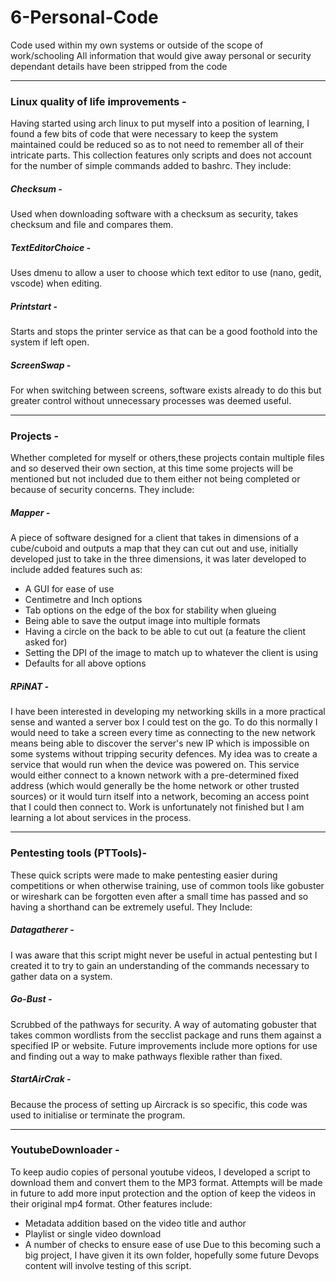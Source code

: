 # 6-Personal-Code
Code used within my own systems or outside of the scope of work/schooling
All information that would give away personal or security dependant details have been stripped from the code

---
### Linux quality of life improvements - 
Having started using arch linux to put myself into a position of learning, I found a few bits of code that were necessary to keep the system maintained could be reduced so as to not need to remember all of their intricate parts. This collection features only scripts and does not account for the number of simple commands added to bashrc.
They include:
##### Checksum - 
Used when downloading software with a checksum as security, takes checksum and file and compares them.
##### TextEditorChoice - 
Uses dmenu to allow a user to choose which text editor to use (nano, gedit, vscode) when editing.
##### Printstart - 
Starts and stops the printer service as that can be a good foothold into the system if left open.
##### ScreenSwap - 
For when switching between screens, software exists already to do this but greater control without unnecessary processes was deemed useful.

---	
### Projects - 
Whether completed for myself or others,these projects contain multiple files and so deserved their own section, at this time some projects will be mentioned but not included due to them either not being completed or because of security concerns. 
They include:
##### Mapper - 
A piece of software designed for a client that takes in dimensions of a cube/cuboid and outputs a map that they can cut out and use, initially developed just to take in the three dimensions, it was later developed to include added features such as:
* A GUI for ease of use
* Centimetre and Inch options
* Tab options on the edge of the box for stability when glueing
* Being able to save the output image into multiple formats
* Having a circle on the back to be able to cut out (a feature the client asked for)
* Setting the DPI of the image to match up to whatever the client is using
* Defaults for all above options
##### RPiNAT - 
I have been interested in developing my networking skills in a more practical sense and wanted a server box I could test on the go. To do this normally I would need to take a screen every time as connecting to the new network means being able to discover the server's new IP which is impossible on some systems without tripping security defences. My idea was to create a service that would run when the device was powered on. This service would either connect to a known network with a pre-determined fixed address (which would generally be the home network or other trusted sources) or it would turn itself into a network, becoming an access point that I could then connect to. Work is unfortunately not finished but I am learning a lot about services in the process.

---
### Pentesting tools (PTTools)- 
These quick scripts were made to make pentesting easier during competitions or when otherwise training, use of common tools like gobuster or wireshark can be forgotten even after a small time has passed and so having a shorthand can be extremely useful. They Include:
##### Datagatherer - 
I was aware that this script might never be useful in actual pentesting but I created it to try to gain an understanding of the commands necessary to gather data on a system.
##### Go-Bust - 
Scrubbed of the pathways for security. A way of automating gobuster that takes common wordlists from the secclist package and runs them against a specified IP or website. Future improvements include more options for use and finding out a way to make pathways flexible rather than fixed.
##### StartAirCrak - 
Because the process of setting up Aircrack is so specific, this code was used to initialise or terminate the program.

---
### YoutubeDownloader - 
To keep audio copies of personal youtube videos, I developed a script to download them and convert them to the MP3 format. Attempts will be made in future to add more input protection and the option of keep the videos in their original mp4 format. Other features include:
* Metadata addition based on the video title and author
* Playlist or single video download
* A number of checks to ensure ease of use
Due to this becoming such a big project, I have given it its own folder, hopefully some future Devops content will involve testing of this script.


